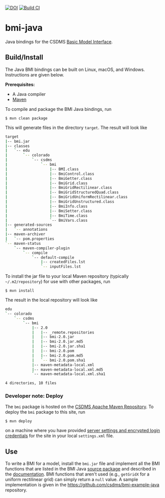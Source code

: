 [![DOI](https://zenodo.org/badge/45644058.svg)](https://zenodo.org/badge/latestdoi/45644058)
[![Build CI](https://github.com/csdms/bmi-java/actions/workflows/build.yml/badge.svg)](https://github.com/csdms/bmi-java/actions/workflows/build.yml)

# bmi-java

Java bindings for the CSDMS [Basic Model Interface](https://bmi.readthedocs.io).

## Build/Install

The Java BMI bindings can be built on Linux, macOS, and Windows. Instructions are given below.

**Prerequisites:**
* A Java compiler
* [Maven](http://maven.apache.org)

To compile and package the BMI Java bindings, run

    $ mvn clean package

This will generate files in the directory `target`. The result will look like
```bash
target
|-- bmi.jar
|-- classes
|   `-- edu
|       `-- colorado
|           `-- csdms
|               `-- bmi
|                   |-- BMI.class
|                   |-- BmiControl.class
|                   |-- BmiGetter.class
|                   |-- BmiGrid.class
|                   |-- BmiGridRectilinear.class
|                   |-- BmiGridStructuredQuad.class
|                   |-- BmiGridUniformRectilinear.class
|                   |-- BmiGridUnstructured.class
|                   |-- BmiInfo.class
|                   |-- BmiSetter.class
|                   |-- BmiTime.class
|                   `-- BmiVars.class
|-- generated-sources
|   `-- annotations
|-- maven-archiver
|   `-- pom.properties
`-- maven-status
    `-- maven-compiler-plugin
        `-- compile
            `-- default-compile
                |-- createdFiles.lst
                `-- inputFiles.lst
```

To install the jar file to your local Maven repository
(typically `~/.m2/repository`)
for use with other packages, run

    $ mvn install

The result in the local repository will look like
```bash
edu
`-- colorado
    `-- csdms
        `-- bmi
            |-- 2.0
            |   |-- _remote.repositories
            |   |-- bmi-2.0.jar
            |   |-- bmi-2.0.jar.md5
            |   |-- bmi-2.0.jar.sha1
            |   |-- bmi-2.0.pom
            |   |-- bmi-2.0.pom.md5
            |   `-- bmi-2.0.pom.sha1
            |-- maven-metadata-local.xml
            |-- maven-metadata-local.xml.md5
            `-- maven-metadata-local.xml.sha1

4 directories, 10 files
```

### Developer note: Deploy

The `bmi` package is hosted on the [CSDMS Apache Maven Repository](https://csdms.colorado.edu/repository).
To deploy the `bmi` package to this site, run
```
$ mvn deploy
```
on a machine where you have provided [server settings and encrypted login credentials](http://maven.apache.org/guides/mini/guide-encryption.html#how-to-encrypt-server-passwords)
for the site in your local `settings.xml` file.


## Use

To write a BMI for a model,
install the `bmi.jar` file and implement all the BMI functions
that are listed in the BMI Java [source package](https://github.com/csdms/bmi-java/tree/master/src/main/java/edu/colorado/csdms/bmi)
and described in the [documentation](https://bmi.readthedocs.io).
BMI functions that aren't used
(e.g., `getGridX` for a uniform rectilinear grid)
can simply return a `null` value.
A sample implementation is given in the
https://github.com/csdms/bmi-example-java
repository.
